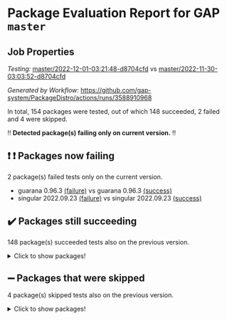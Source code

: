 # Package Evaluation Report for GAP `master`

## Job Properties

*Testing:* [master/2022-12-01-03:21:48-d8704cfd](https://github.com/gap-system/PackageDistro/blob/data/reports/master/2022-12-01-03:21:48-d8704cfd) vs [master/2022-11-30-03:03:52-d8704cfd](https://github.com/gap-system/PackageDistro/blob/data/reports/master/2022-11-30-03:03:52-d8704cfd)

*Generated by Workflow:* https://github.com/gap-system/PackageDistro/actions/runs/3588910968

In total, 154 packages were tested, out of which 148 succeeded, 2 failed and 4 were skipped.

:bangbang: **Detected package(s) failing only on current version.** :bangbang:

## :exclamation: :exclamation: Packages now failing

2 package(s) failed tests only on the current version.
- guarana 0.96.3 [(failure)](https://github.com/gap-system/PackageDistro/actions/runs/3588910968/jobs/6041155225) vs guarana 0.96.3 [(success)](https://github.com/gap-system/PackageDistro/actions/runs/3579772047/jobs/6021453324)
- singular 2022.09.23 [(failure)](https://github.com/gap-system/PackageDistro/actions/runs/3588910968/jobs/6041161502) vs singular 2022.09.23 [(success)](https://github.com/gap-system/PackageDistro/actions/runs/3579772047/jobs/6021458861)

## :heavy_check_mark: Packages still succeeding

148 package(s) succeeded tests also on the previous version.
<details><summary>Click to show packages!</summary>

- 4ti2interface 2022.09-01 [(success)](https://github.com/gap-system/PackageDistro/actions/runs/3588910968/jobs/6041149595)
- ace 5.6.1 [(success)](https://github.com/gap-system/PackageDistro/actions/runs/3588910968/jobs/6041149754)
- aclib 1.3.2 [(success)](https://github.com/gap-system/PackageDistro/actions/runs/3588910968/jobs/6041149859)
- agt 0.3 [(success)](https://github.com/gap-system/PackageDistro/actions/runs/3588910968/jobs/6041149958)
- alnuth 3.2.1 [(success)](https://github.com/gap-system/PackageDistro/actions/runs/3588910968/jobs/6041150046)
- anupq 3.2.6 [(success)](https://github.com/gap-system/PackageDistro/actions/runs/3588910968/jobs/6041150132)
- atlasrep 2.1.6 [(success)](https://github.com/gap-system/PackageDistro/actions/runs/3588910968/jobs/6041150232)
- autodoc 2022.10.20 [(success)](https://github.com/gap-system/PackageDistro/actions/runs/3588910968/jobs/6041150324)
- automata 1.15 [(success)](https://github.com/gap-system/PackageDistro/actions/runs/3588910968/jobs/6041150441)
- automgrp 1.3.2 [(success)](https://github.com/gap-system/PackageDistro/actions/runs/3588910968/jobs/6041150546)
- autpgrp 1.11 [(success)](https://github.com/gap-system/PackageDistro/actions/runs/3588910968/jobs/6041150662)
- cap 2022.11-26 [(success)](https://github.com/gap-system/PackageDistro/actions/runs/3588910968/jobs/6041150773)
- caratinterface 2.3.4 [(success)](https://github.com/gap-system/PackageDistro/actions/runs/3588910968/jobs/6041150891)
- cddinterface 2022.11.01 [(success)](https://github.com/gap-system/PackageDistro/actions/runs/3588910968/jobs/6041151006)
- circle 1.6.5 [(success)](https://github.com/gap-system/PackageDistro/actions/runs/3588910968/jobs/6041151122)
- classicpres 1.22 [(success)](https://github.com/gap-system/PackageDistro/actions/runs/3588910968/jobs/6041151255)
- cohomolo 1.6.10 [(success)](https://github.com/gap-system/PackageDistro/actions/runs/3588910968/jobs/6041151360)
- congruence 1.2.4 [(success)](https://github.com/gap-system/PackageDistro/actions/runs/3588910968/jobs/6041151457)
- corelg 1.56 [(success)](https://github.com/gap-system/PackageDistro/actions/runs/3588910968/jobs/6041151553)
- crime 1.6 [(success)](https://github.com/gap-system/PackageDistro/actions/runs/3588910968/jobs/6041151637)
- crisp 1.4.5 [(success)](https://github.com/gap-system/PackageDistro/actions/runs/3588910968/jobs/6041151709)
- crypting 0.10.4 [(success)](https://github.com/gap-system/PackageDistro/actions/runs/3588910968/jobs/6041151819)
- cryst 4.1.25 [(success)](https://github.com/gap-system/PackageDistro/actions/runs/3588910968/jobs/6041151953)
- crystcat 1.1.10 [(success)](https://github.com/gap-system/PackageDistro/actions/runs/3588910968/jobs/6041152057)
- ctbllib 1.3.4 [(success)](https://github.com/gap-system/PackageDistro/actions/runs/3588910968/jobs/6041152150)
- cubefree 1.19 [(success)](https://github.com/gap-system/PackageDistro/actions/runs/3588910968/jobs/6041152251)
- curlinterface 2.3.1 [(success)](https://github.com/gap-system/PackageDistro/actions/runs/3588910968/jobs/6041152373)
- cvec 2.7.6 [(success)](https://github.com/gap-system/PackageDistro/actions/runs/3588910968/jobs/6041152453)
- datastructures 0.3.0 [(success)](https://github.com/gap-system/PackageDistro/actions/runs/3588910968/jobs/6041152547)
- deepthought 1.0.6 [(success)](https://github.com/gap-system/PackageDistro/actions/runs/3588910968/jobs/6041152627)
- design 1.7 [(success)](https://github.com/gap-system/PackageDistro/actions/runs/3588910968/jobs/6041152718)
- difsets 2.3.1 [(success)](https://github.com/gap-system/PackageDistro/actions/runs/3588910968/jobs/6041152806)
- digraphs 1.6.0 [(success)](https://github.com/gap-system/PackageDistro/actions/runs/3588910968/jobs/6041152900)
- edim 1.3.6 [(success)](https://github.com/gap-system/PackageDistro/actions/runs/3588910968/jobs/6041153007)
- example 4.3.2 [(success)](https://github.com/gap-system/PackageDistro/actions/runs/3588910968/jobs/6041153124)
- examplesforhomalg 2022.11-01 [(success)](https://github.com/gap-system/PackageDistro/actions/runs/3588910968/jobs/6041153222)
- factint 1.6.3 [(success)](https://github.com/gap-system/PackageDistro/actions/runs/3588910968/jobs/6041153279)
- ferret 1.0.9 [(success)](https://github.com/gap-system/PackageDistro/actions/runs/3588910968/jobs/6041153357)
- fga 1.4.0 [(success)](https://github.com/gap-system/PackageDistro/actions/runs/3588910968/jobs/6041153450)
- fining 1.5.1 [(success)](https://github.com/gap-system/PackageDistro/actions/runs/3588910968/jobs/6041153535)
- float 1.0.3 [(success)](https://github.com/gap-system/PackageDistro/actions/runs/3588910968/jobs/6041153603)
- format 1.4.3 [(success)](https://github.com/gap-system/PackageDistro/actions/runs/3588910968/jobs/6041153675)
- forms 1.2.9 [(success)](https://github.com/gap-system/PackageDistro/actions/runs/3588910968/jobs/6041153756)
- fplsa 1.2.5 [(success)](https://github.com/gap-system/PackageDistro/actions/runs/3588910968/jobs/6041153852)
- fr 2.4.11 [(success)](https://github.com/gap-system/PackageDistro/actions/runs/3588910968/jobs/6041153950)
- francy 1.2.5 [(success)](https://github.com/gap-system/PackageDistro/actions/runs/3588910968/jobs/6041154037)
- fwtree 1.3 [(success)](https://github.com/gap-system/PackageDistro/actions/runs/3588910968/jobs/6041154111)
- gapdoc 1.6.6 [(success)](https://github.com/gap-system/PackageDistro/actions/runs/3588910968/jobs/6041154204)
- gauss 2022.11-01 [(success)](https://github.com/gap-system/PackageDistro/actions/runs/3588910968/jobs/6041154298)
- gaussforhomalg 2022.08-03 [(success)](https://github.com/gap-system/PackageDistro/actions/runs/3588910968/jobs/6041154381)
- gbnp 1.0.5 [(success)](https://github.com/gap-system/PackageDistro/actions/runs/3588910968/jobs/6041154468)
- generalizedmorphismsforcap 2022.11-01 [(success)](https://github.com/gap-system/PackageDistro/actions/runs/3588910968/jobs/6041154541)
- genss 1.6.8 [(success)](https://github.com/gap-system/PackageDistro/actions/runs/3588910968/jobs/6041154634)
- gradedmodules 2022.09-02 [(success)](https://github.com/gap-system/PackageDistro/actions/runs/3588910968/jobs/6041154706)
- gradedringforhomalg 2022.11-01 [(success)](https://github.com/gap-system/PackageDistro/actions/runs/3588910968/jobs/6041154809)
- grape 4.8.5 [(success)](https://github.com/gap-system/PackageDistro/actions/runs/3588910968/jobs/6041154903)
- groupoids 1.71 [(success)](https://github.com/gap-system/PackageDistro/actions/runs/3588910968/jobs/6041155032)
- grpconst 2.6.3 [(success)](https://github.com/gap-system/PackageDistro/actions/runs/3588910968/jobs/6041155128)
- guava 3.17 [(success)](https://github.com/gap-system/PackageDistro/actions/runs/3588910968/jobs/6041155328)
- hap 1.47 [(success)](https://github.com/gap-system/PackageDistro/actions/runs/3588910968/jobs/6041155396)
- hapcryst 0.1.15 [(success)](https://github.com/gap-system/PackageDistro/actions/runs/3588910968/jobs/6041155507)
- hecke 1.5.3 [(success)](https://github.com/gap-system/PackageDistro/actions/runs/3588910968/jobs/6041155609)
- help 3.5 [(success)](https://github.com/gap-system/PackageDistro/actions/runs/3588910968/jobs/6041155705)
- homalg 2022.11-01 [(success)](https://github.com/gap-system/PackageDistro/actions/runs/3588910968/jobs/6041155856)
- homalgtocas 2022.11-02 [(success)](https://github.com/gap-system/PackageDistro/actions/runs/3588910968/jobs/6041155972)
- idrel 2.44 [(success)](https://github.com/gap-system/PackageDistro/actions/runs/3588910968/jobs/6041156109)
- images 1.3.1 [(success)](https://github.com/gap-system/PackageDistro/actions/runs/3588910968/jobs/6041156208)
- intpic 0.3.0 [(success)](https://github.com/gap-system/PackageDistro/actions/runs/3588910968/jobs/6041156374)
- io 4.8.0 [(success)](https://github.com/gap-system/PackageDistro/actions/runs/3588910968/jobs/6041156475)
- io_forhomalg 2022.11-01 [(success)](https://github.com/gap-system/PackageDistro/actions/runs/3588910968/jobs/6041156582)
- irredsol 1.4.4 [(success)](https://github.com/gap-system/PackageDistro/actions/runs/3588910968/jobs/6041156682)
- json 2.1.1 [(success)](https://github.com/gap-system/PackageDistro/actions/runs/3588910968/jobs/6041156811)
- jupyterkernel 1.4.1 [(success)](https://github.com/gap-system/PackageDistro/actions/runs/3588910968/jobs/6041156943)
- jupyterviz 1.5.6 [(success)](https://github.com/gap-system/PackageDistro/actions/runs/3588910968/jobs/6041157029)
- kan 1.34 [(success)](https://github.com/gap-system/PackageDistro/actions/runs/3588910968/jobs/6041157123)
- kbmag 1.5.10 [(success)](https://github.com/gap-system/PackageDistro/actions/runs/3588910968/jobs/6041157210)
- laguna 3.9.5 [(success)](https://github.com/gap-system/PackageDistro/actions/runs/3588910968/jobs/6041157311)
- liealgdb 2.2.1 [(success)](https://github.com/gap-system/PackageDistro/actions/runs/3588910968/jobs/6041157396)
- liepring 2.8 [(success)](https://github.com/gap-system/PackageDistro/actions/runs/3588910968/jobs/6041157490)
- liering 2.4.2 [(success)](https://github.com/gap-system/PackageDistro/actions/runs/3588910968/jobs/6041157581)
- linearalgebraforcap 2022.11-07 [(success)](https://github.com/gap-system/PackageDistro/actions/runs/3588910968/jobs/6041157678)
- localizeringforhomalg 2022.11-01 [(success)](https://github.com/gap-system/PackageDistro/actions/runs/3588910968/jobs/6041157789)
- loops 3.4.3 [(success)](https://github.com/gap-system/PackageDistro/actions/runs/3588910968/jobs/6041157871)
- lpres 1.0.3 [(success)](https://github.com/gap-system/PackageDistro/actions/runs/3588910968/jobs/6041157978)
- majoranaalgebras 1.5 [(success)](https://github.com/gap-system/PackageDistro/actions/runs/3588910968/jobs/6041158059)
- mapclass 1.4.6 [(success)](https://github.com/gap-system/PackageDistro/actions/runs/3588910968/jobs/6041158155)
- matgrp 0.70 [(success)](https://github.com/gap-system/PackageDistro/actions/runs/3588910968/jobs/6041158264)
- matricesforhomalg 2022.11-03 [(success)](https://github.com/gap-system/PackageDistro/actions/runs/3588910968/jobs/6041158409)
- modisom 2.5.3 [(success)](https://github.com/gap-system/PackageDistro/actions/runs/3588910968/jobs/6041158497)
- modulepresentationsforcap 2022.11-02 [(success)](https://github.com/gap-system/PackageDistro/actions/runs/3588910968/jobs/6041158598)
- modules 2022.11-01 [(success)](https://github.com/gap-system/PackageDistro/actions/runs/3588910968/jobs/6041158684)
- monoidalcategories 2022.11-05 [(success)](https://github.com/gap-system/PackageDistro/actions/runs/3588910968/jobs/6041158782)
- nconvex 2022.09-01 [(success)](https://github.com/gap-system/PackageDistro/actions/runs/3588910968/jobs/6041158887)
- nilmat 1.4.2 [(success)](https://github.com/gap-system/PackageDistro/actions/runs/3588910968/jobs/6041159000)
- nock 1.5 [(success)](https://github.com/gap-system/PackageDistro/actions/runs/3588910968/jobs/6041159103)
- normalizinterface 1.3.5 [(success)](https://github.com/gap-system/PackageDistro/actions/runs/3588910968/jobs/6041159192)
- nq 2.5.9 [(success)](https://github.com/gap-system/PackageDistro/actions/runs/3588910968/jobs/6041159280)
- numericalsgps 1.3.1 [(success)](https://github.com/gap-system/PackageDistro/actions/runs/3588910968/jobs/6041159371)
- openmath 11.5.1 [(success)](https://github.com/gap-system/PackageDistro/actions/runs/3588910968/jobs/6041159480)
- orb 4.9.0 [(success)](https://github.com/gap-system/PackageDistro/actions/runs/3588910968/jobs/6041159559)
- packagemanager 1.3.2 [(success)](https://github.com/gap-system/PackageDistro/actions/runs/3588910968/jobs/6041159637)
- patternclass 2.4.3 [(success)](https://github.com/gap-system/PackageDistro/actions/runs/3588910968/jobs/6041159723)
- permut 2.0.4 [(success)](https://github.com/gap-system/PackageDistro/actions/runs/3588910968/jobs/6041159809)
- polenta 1.3.10 [(success)](https://github.com/gap-system/PackageDistro/actions/runs/3588910968/jobs/6041159876)
- polymaking 0.8.6 [(success)](https://github.com/gap-system/PackageDistro/actions/runs/3588910968/jobs/6041159952)
- primgrp 3.4.2 [(success)](https://github.com/gap-system/PackageDistro/actions/runs/3588910968/jobs/6041160037)
- profiling 2.5.1 [(success)](https://github.com/gap-system/PackageDistro/actions/runs/3588910968/jobs/6041160134)
- qpa 1.34 [(success)](https://github.com/gap-system/PackageDistro/actions/runs/3588910968/jobs/6041160221)
- quagroup 1.8.3 [(success)](https://github.com/gap-system/PackageDistro/actions/runs/3588910968/jobs/6041160294)
- radiroot 2.9 [(success)](https://github.com/gap-system/PackageDistro/actions/runs/3588910968/jobs/6041160366)
- rcwa 4.7.0 [(success)](https://github.com/gap-system/PackageDistro/actions/runs/3588910968/jobs/6041160431)
- rds 1.8 [(success)](https://github.com/gap-system/PackageDistro/actions/runs/3588910968/jobs/6041160517)
- recog 1.4.2 [(success)](https://github.com/gap-system/PackageDistro/actions/runs/3588910968/jobs/6041160595)
- repndecomp 1.2.1 [(success)](https://github.com/gap-system/PackageDistro/actions/runs/3588910968/jobs/6041160662)
- repsn 3.1.0 [(success)](https://github.com/gap-system/PackageDistro/actions/runs/3588910968/jobs/6041160727)
- resclasses 4.7.3 [(success)](https://github.com/gap-system/PackageDistro/actions/runs/3588910968/jobs/6041160832)
- ringsforhomalg 2022.11-01 [(success)](https://github.com/gap-system/PackageDistro/actions/runs/3588910968/jobs/6041160911)
- sco 2022.09-01 [(success)](https://github.com/gap-system/PackageDistro/actions/runs/3588910968/jobs/6041161034)
- scscp 2.3.1 [(success)](https://github.com/gap-system/PackageDistro/actions/runs/3588910968/jobs/6041161123)
- semigroups 5.1.0 [(success)](https://github.com/gap-system/PackageDistro/actions/runs/3588910968/jobs/6041161214)
- sglppow 2.3 [(success)](https://github.com/gap-system/PackageDistro/actions/runs/3588910968/jobs/6041161282)
- sgpviz 0.999.5 [(success)](https://github.com/gap-system/PackageDistro/actions/runs/3588910968/jobs/6041161358)
- simpcomp 2.1.14 [(success)](https://github.com/gap-system/PackageDistro/actions/runs/3588910968/jobs/6041161441)
- sla 1.5.3 [(success)](https://github.com/gap-system/PackageDistro/actions/runs/3588910968/jobs/6041161571)
- smallgrp 1.5.1 [(success)](https://github.com/gap-system/PackageDistro/actions/runs/3588910968/jobs/6041161645)
- smallsemi 0.6.13 [(success)](https://github.com/gap-system/PackageDistro/actions/runs/3588910968/jobs/6041161739)
- sonata 2.9.5 [(success)](https://github.com/gap-system/PackageDistro/actions/runs/3588910968/jobs/6041161820)
- sophus 1.27 [(success)](https://github.com/gap-system/PackageDistro/actions/runs/3588910968/jobs/6041161904)
- spinsym 1.5.2 [(success)](https://github.com/gap-system/PackageDistro/actions/runs/3588910968/jobs/6041161984)
- standardff 0.9.4 [(success)](https://github.com/gap-system/PackageDistro/actions/runs/3588910968/jobs/6041162072)
- symbcompcc 1.3.2 [(success)](https://github.com/gap-system/PackageDistro/actions/runs/3588910968/jobs/6041162149)
- thelma 1.3 [(success)](https://github.com/gap-system/PackageDistro/actions/runs/3588910968/jobs/6041162219)
- tomlib 1.2.9 [(success)](https://github.com/gap-system/PackageDistro/actions/runs/3588910968/jobs/6041162292)
- toolsforhomalg 2022.10-01 [(success)](https://github.com/gap-system/PackageDistro/actions/runs/3588910968/jobs/6041162424)
- toric 1.9.5 [(success)](https://github.com/gap-system/PackageDistro/actions/runs/3588910968/jobs/6041162515)
- toricvarieties 2022.07.13 [(success)](https://github.com/gap-system/PackageDistro/actions/runs/3588910968/jobs/6041162599)
- transgrp 3.6.3 [(success)](https://github.com/gap-system/PackageDistro/actions/runs/3588910968/jobs/6041162678)
- ugaly 4.0.3 [(success)](https://github.com/gap-system/PackageDistro/actions/runs/3588910968/jobs/6041162767)
- unipot 1.5 [(success)](https://github.com/gap-system/PackageDistro/actions/runs/3588910968/jobs/6041162830)
- unitlib 4.1.0 [(success)](https://github.com/gap-system/PackageDistro/actions/runs/3588910968/jobs/6041162916)
- utils 0.78 [(success)](https://github.com/gap-system/PackageDistro/actions/runs/3588910968/jobs/6041162998)
- uuid 0.7 [(success)](https://github.com/gap-system/PackageDistro/actions/runs/3588910968/jobs/6041163093)
- walrus 0.9991 [(success)](https://github.com/gap-system/PackageDistro/actions/runs/3588910968/jobs/6041163189)
- wedderga 4.10.2 [(success)](https://github.com/gap-system/PackageDistro/actions/runs/3588910968/jobs/6041163296)
- xmod 2.88 [(success)](https://github.com/gap-system/PackageDistro/actions/runs/3588910968/jobs/6041163390)
- xmodalg 1.22 [(success)](https://github.com/gap-system/PackageDistro/actions/runs/3588910968/jobs/6041163481)
- yangbaxter 0.10.1 [(success)](https://github.com/gap-system/PackageDistro/actions/runs/3588910968/jobs/6041163573)
- zeromqinterface 0.14 [(success)](https://github.com/gap-system/PackageDistro/actions/runs/3588910968/jobs/6041163693)
</details>

## :heavy_minus_sign: Packages that were skipped

4 package(s) skipped tests also on the previous version.
<details><summary>Click to show packages!</summary>

- browse 1.8.18 [(skipped)](https://github.com/gap-system/PackageDistro/actions/runs/3588910968/jobs/6040793042)
- itc 1.5.1 [(skipped)](https://github.com/gap-system/PackageDistro/actions/runs/3588910968/jobs/6040793042)
- polycyclic 2.16 [(skipped)](https://github.com/gap-system/PackageDistro/actions/runs/3588910968/jobs/6040793042)
- xgap 4.31 [(skipped)](https://github.com/gap-system/PackageDistro/actions/runs/3588910968/jobs/6040793042)
</details>

